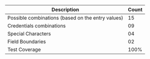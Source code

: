 | Description                                                  | Count |
|--------------------------------------------------------------|-------|
| Possible combinations (based on the entry values)	           |   15  |
| Credentials combinations	                                   |   09  |
| Special Characters                                           |   04  |
| Field Boundaries	                                           |   02  |
| Test Coverage	                                               | 100%  |